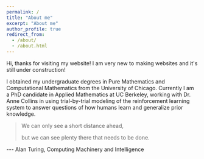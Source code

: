 ```yaml
---
permalink: /
title: "About me"
excerpt: "About me"
author_profile: true
redirect_from: 
  - /about/
  - /about.html
---
```


Hi, thanks for visiting my website! I am very new to making websites and it's still under construction!

I obtained my undergraduate degrees in Pure Mathematics and Computational Mathematics from the University of Chicago. Currently I am a PhD candidate in Applied Mathematics at UC Berkeley, working with Dr. Anne Collins in using trial-by-trial modeling of the reinforcement learning system to answer questions of how humans learn and generalize prior knowledge.


> We can only see a short distance ahead, 
>
> but we can see plenty there that needs to be done.

--- Alan Turing, Computing Machinery and Intelligence
